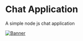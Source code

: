 # Chat Application

A simple node js chat application

[![Banner](https://media.giphy.com/media/26FPJGjhefSJuaRhu/giphy.gif)](https://github.com/JmrL23/chat-application)
